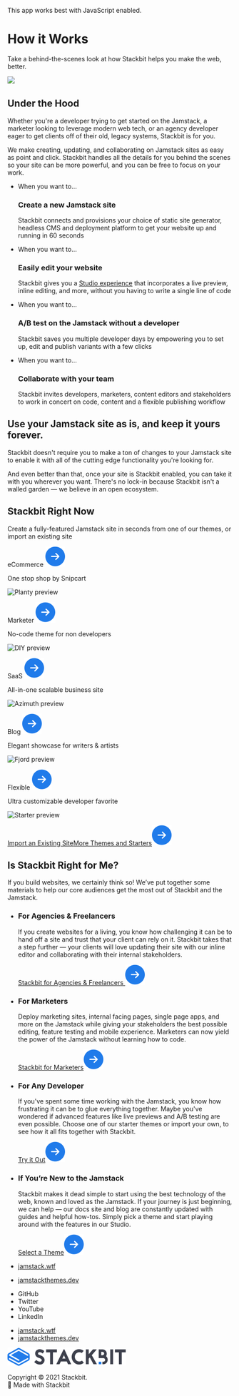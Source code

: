 This app works best with JavaScript enabled.







How it Works
============

Take a behind-the-scenes look at how Stackbit helps you make the web, better.

<img src="/images/knowledgeable-pine.png" class="hero-image" />

Under the Hood
--------------

Whether you're a developer trying to get started on the Jamstack, a marketer looking to leverage modern web tech, or an agency developer eager to get clients off of their old, legacy systems, Stackbit is for you.

We make creating, updating, and collaborating on Jamstack sites as easy as point and click. Stackbit handles all the details for you behind the scenes so your site can be more powerful, and you can be free to focus on your work.

-   <span class="ifthen-item-subtitle">When you want to...</span>
    ### Create a new Jamstack site

    Stackbit connects and provisions your choice of static site generator, headless CMS and deployment platform to get your website up and running in 60 seconds

-   <span class="ifthen-item-subtitle">When you want to...</span>
    ### Easily edit your website

    Stackbit gives you a [Studio experience](https://www.stackbit.com/blog/announcing-stackbit-studio/) that incorporates a live preview, inline editing, and more, without you having to write a single line of code

-   <span class="ifthen-item-subtitle">When you want to...</span>
    ### A/B test on the Jamstack without a developer

    Stackbit saves you multiple developer days by empowering you to set up, edit and publish variants with a few clicks

-   <span class="ifthen-item-subtitle">When you want to...</span>
    ### Collaborate with your team

    Stackbit invites developers, marketers, content editors and stakeholders to work in concert on code, content and a flexible publishing workflow

Use your Jamstack site as is, and keep it yours forever.
--------------------------------------------------------

Stackbit doesn't require you to make a ton of changes to your Jamstack site to enable it with all of the cutting edge functionality you're looking for.

And even better than that, once your site is Stackbit enabled, you can take it with you wherever you want. There's no lock-in because Stackbit isn't a walled garden — we believe in an open ecosystem.

Stackbit Right Now
------------------

Create a fully-featured Jamstack site in seconds from one of our themes, or import an existing site

<a href="https://app.stackbit.com/create?theme=planty" class="theme-showcase-theme-wrapper"></a>

eCommerce <img src="/images/icons/cta-arrow.svg" class="theme-card-name-icon cta-arrow" />

One stop shop by Snipcart

<img src="/images/planty.png" alt="Planty preview" class="theme-card-image" />

<a href="https://app.stackbit.com/create?theme=diy" class="theme-showcase-theme-wrapper"></a>

Marketer <img src="/images/icons/cta-arrow.svg" class="theme-card-name-icon cta-arrow" />

No-code theme for non developers

<img src="/images/Screenshot%202020-09-17%20at%2015.30.39.png" alt="DIY preview" class="theme-card-image" />

<a href="https://app.stackbit.com/create?theme=azimuth" class="theme-showcase-theme-wrapper"></a>

SaaS <img src="/images/icons/cta-arrow.svg" class="theme-card-name-icon cta-arrow" />

All-in-one scalable business site

<img src="https://themes.stackbit.com/images/azimuth-demo-1024x768.png" alt="Azimuth preview" class="theme-card-image" />

<a href="https://app.stackbit.com/create?theme=fjord" class="theme-showcase-theme-wrapper"></a>

Blog <img src="/images/icons/cta-arrow.svg" class="theme-card-name-icon cta-arrow" />

Elegant showcase for writers & artists

<img src="https://themes.stackbit.com/images/fjord-demo-1024x768.png" alt="Fjord preview" class="theme-card-image" />

<a href="https://app.stackbit.com/create?theme=starter" class="theme-showcase-theme-wrapper"></a>

Flexible <img src="/images/icons/cta-arrow.svg" class="theme-card-name-icon cta-arrow" />

Ultra customizable developer favorite

<img src="https://themes.stackbit.com/images/starter-demo-1024x768.png" alt="Starter preview" class="theme-card-image" />

<a href="https://app.stackbit.com/import" class="theme-showcase-action button-component button-component-theme-accent button-component-hollow button-component-size-small"><span>Import an Existing Site</span></a><a href="https://app.stackbit.com/create" class="theme-showcase-action button-component button-component-theme-accent button-component-with-arrow button-component-hollow button-component-size-small"><span>More Themes and Starters</span><img src="/images/icons/cta-arrow.svg" class="button-component-cta-arrow cta-arrow" /></a>

Is Stackbit Right for Me?
-------------------------

If you build websites, we certainly think so! We’ve put together some materials to help our core audiences get the most out of Stackbit and the Jamstack.

-   ### For Agencies & Freelancers

    If you create websites for a living, you know how challenging it can be to hand off a site and trust that your client can rely on it. Stackbit takes that a step further — your clients will love updating their site with our inline editor and collaborating with their internal stakeholders.

    <a href="https://www.stackbit.com/agencies" class="button-component button-component-theme-accent button-component-with-arrow button-component-hollow"><span>Stackbit for Agencies &amp; Freelancers </span><img src="/images/icons/cta-arrow.svg" class="button-component-cta-arrow cta-arrow" /></a>

-   ### For Marketers

    Deploy marketing sites, internal facing pages, single page apps, and more on the Jamstack while giving your stakeholders the best possible editing, feature testing and mobile experience. Marketers can now yield the power of the Jamstack without learning how to code.

    <a href="https://www.stackbit.com/marketers" class="button-component button-component-theme-accent button-component-with-arrow button-component-hollow"><span>Stackbit for Marketers</span><img src="/images/icons/cta-arrow.svg" class="button-component-cta-arrow cta-arrow" /></a>

-   ### For Any Developer

    If you've spent some time working with the Jamstack, you know how frustrating it can be to glue everything together. Maybe you've wondered if advanced features like live previews and A/B testing are even possible. Choose one of our starter themes or import your own, to see how it all fits together with Stackbit.

    <a href="https://app.stackbit.com/create" class="button-component button-component-theme-accent button-component-with-arrow button-component-hollow"><span>Try it Out</span><img src="/images/icons/cta-arrow.svg" class="button-component-cta-arrow cta-arrow" /></a>

-   ### If You’re New to the Jamstack

    Stackbit makes it dead simple to start using the best technology of the web, known and loved as the Jamstack. If your journey is just beginning, we can help — our docs site and blog are constantly updated with guides and helpful how-tos. Simply pick a theme and start playing around with the features in our Studio.

    <a href="https://app.stackbit.com/create" class="button-component button-component-theme-accent button-component-with-arrow button-component-hollow"><span>Select a Theme</span><img src="/images/icons/cta-arrow.svg" class="button-component-cta-arrow cta-arrow" /></a>













-   <a href="https://jamstack.wtf/" class="footer-link-blue">jamstack.wtf</a>
-   <a href="https://jamstackthemes.dev/" class="footer-link-blue">jamstackthemes.dev</a>



<!-- -->

-   <span class="screen-reader-text">GitHub</span>
-   <span class="screen-reader-text">Twitter</span>
-   <span class="screen-reader-text">YouTube</span>
-   <span class="screen-reader-text">LinkedIn</span>

<!-- -->

-   <a href="https://jamstack.wtf/" class="footer-link-blue">jamstack.wtf</a>
-   <a href="https://jamstackthemes.dev/" class="footer-link-blue">jamstackthemes.dev</a>

<a href="/" class="footer-logo"><img src="/images/logo_alt.svg" alt="Stackbit logo" /></a>

Copyright © 2021 Stackbit.  
💖 Made with Stackbit

